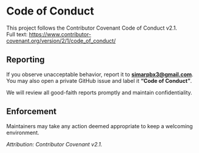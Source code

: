 # Code of Conduct

This project follows the Contributor Covenant Code of Conduct v2.1.  
Full text: https://www.contributor-covenant.org/version/2/1/code_of_conduct/

## Reporting

If you observe unacceptable behavior, report it to **simarpbx3@gmail.com**.  
You may also open a private GitHub issue and label it **“Code of Conduct”**.

We will review all good-faith reports promptly and maintain confidentiality.

## Enforcement

Maintainers may take any action deemed appropriate to keep a welcoming environment.

_Attribution: Contributor Covenant v2.1._

